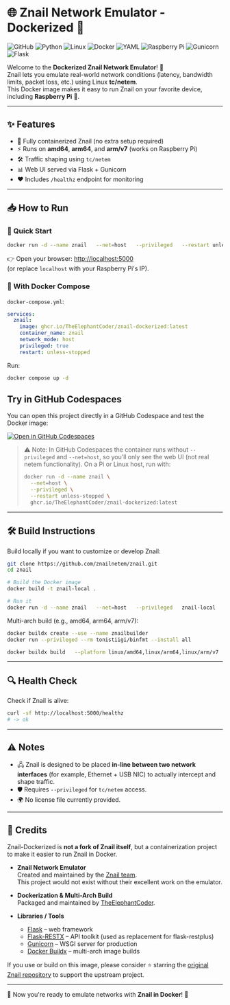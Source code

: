 # 🌐 Znail Network Emulator - Dockerized 🚀

![GitHub](https://img.shields.io/badge/github-%23121011.svg?style=for-the-badge&logo=github&logoColor=white) ![Python](https://img.shields.io/badge/python-3670A0?style=for-the-badge&logo=python&logoColor=ffdd54) ![Linux](https://img.shields.io/badge/Linux-FCC624?style=for-the-badge&logo=linux&logoColor=black) ![Docker](https://img.shields.io/badge/docker-%230db7ed.svg?style=for-the-badge&logo=docker&logoColor=white) ![YAML](https://img.shields.io/badge/yaml-%23ffffff.svg?style=for-the-badge&logo=yaml&logoColor=151515) ![Raspberry Pi](https://img.shields.io/badge/-Raspberry_Pi-C51A4A?style=for-the-badge&logo=Raspberry-Pi) ![Gunicorn](https://img.shields.io/badge/gunicorn-%298729.svg?style=for-the-badge&logo=gunicorn&logoColor=white) ![Flask](https://img.shields.io/badge/flask-%23000.svg?style=for-the-badge&logo=flask&logoColor=white)





Welcome to the **Dockerized Znail Network Emulator**! 🎉\
Znail lets you emulate real-world network conditions (latency, bandwidth
limits, packet loss, etc.) using Linux **tc/netem**.\
This Docker image makes it easy to run Znail on your favorite device,
including **Raspberry Pi** 🥧.

------------------------------------------------------------------------

## ✨ Features

-   🐳 Fully containerized Znail (no extra setup required)
-   ⚡ Runs on **amd64**, **arm64**, and **arm/v7** (works on Raspberry
    Pi)
-   🛠️ Traffic shaping using `tc/netem`
-   📊 Web UI served via Flask + Gunicorn
-   ❤️ Includes `/healthz` endpoint for monitoring

------------------------------------------------------------------------

## 📥 How to Run

### 🔹 Quick Start

``` bash
docker run -d --name znail   --net=host   --privileged   --restart unless-stopped   ghcr.io/<org-or-user>/znail:latest
```

👉 Open your browser: <http://localhost:5000>\
(or replace `localhost` with your Raspberry Pi's IP).

### 🔹 With Docker Compose

`docker-compose.yml`:

``` yaml
services:
  znail:
    image: ghcr.io/TheElephantCoder/znail-dockerized:latest
    container_name: znail
    network_mode: host
    privileged: true
    restart: unless-stopped
```

Run:

``` bash
docker compose up -d
```


## Try in GitHub Codespaces

You can open this project directly in a GitHub Codespace and test the Docker image:

[![Open in GitHub Codespaces](https://github.com/codespaces/badge.svg)](https://github.com/codespaces/new?hide_repo_select=true&ref=main&repo=Znail-Dockerized&owner=TheElephantCoder)


> ⚠️ Note: In GitHub Codespaces the container runs without `--privileged` and `--net=host`, so you’ll only see the web UI (not real netem functionality). On a Pi or Linux host, run with:
> ```bash
> docker run -d --name znail \
>   --net=host \
>   --privileged \
>   --restart unless-stopped \
>   ghcr.io/TheElephantCoder/znail-dockerized:latest
> ```

------------------------------------------------------------------------

## 🛠️ Build Instructions

Build locally if you want to customize or develop Znail:

``` bash
git clone https://github.com/znailnetem/znail.git
cd znail

# Build the Docker image
docker build -t znail-local .

# Run it
docker run -d --name znail   --net=host   --privileged   znail-local
```

Multi-arch build (e.g., amd64, arm64, arm/v7):

``` bash
docker buildx create --use --name znailbuilder
docker run --privileged --rm tonistiigi/binfmt --install all

docker buildx build   --platform linux/amd64,linux/arm64,linux/arm/v7   -t ghcr.io/<org-or-user>/znail:latest   --push .
```

------------------------------------------------------------------------

## 🔍 Health Check

Check if Znail is alive:

``` bash
curl -sf http://localhost:5000/healthz
# -> ok
```

------------------------------------------------------------------------

## ⚠️ Notes

-   🖧 Znail is designed to be placed **in-line between two network
    interfaces** (for example, Ethernet + USB NIC) to actually intercept
    and shape traffic.
-   🛡️ Requires `--privileged` for `tc/netem` access.
-   🌍 No license file currently provided.

------------------------------------------------------------------------

## 🙏 Credits

Znail-Dockerized is **not a fork of Znail itself**, but a containerization project to make it easier to run Znail in Docker.

- **Znail Network Emulator**  
  Created and maintained by the [Znail team](https://github.com/znailnetem/znail).  
  This project would not exist without their excellent work on the emulator.

- **Dockerization & Multi-Arch Build**  
  Packaged and maintained by [TheElephantCoder](https://github.com/TheElephantCoder).

- **Libraries / Tools**  
  - [Flask](https://palletsprojects.com/p/flask/) – web framework  
  - [Flask-RESTX](https://github.com/python-restx/flask-restx) – API toolkit (used as replacement for flask-restplus)  
  - [Gunicorn](https://gunicorn.org/) – WSGI server for production  
  - [Docker Buildx](https://docs.docker.com/buildx/working-with-buildx/) – multi-arch image builds

If you use or build on this image, please consider ⭐ starring the [original Znail repository](https://github.com/znailnetem/znail) to support the upstream project.

------------------------------------------------------------------------

🎯 Now you're ready to emulate networks with **Znail in Docker**! 🎯
